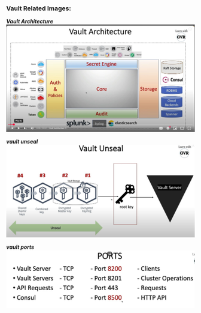 ### Vault Related Images:

***Vault Architecture***
![alt text](vaultimages/vault-architecture.jpg)

***vault unseal***
![alt text](vaultimages/vault-unseal.jpg)

***vault ports***
![alt text](vaultimages/vault-ports.jpg)